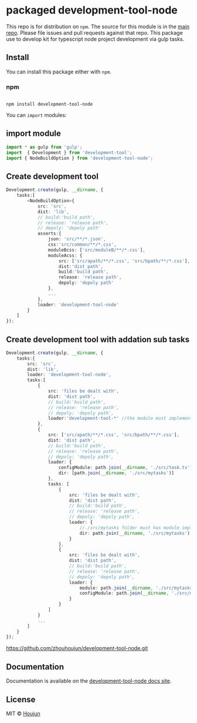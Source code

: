 # packaged development-tool-node

This repo is for distribution on `npm`. The source for this module is in the
[main repo](https://github.com/zhouhoujun/development-tool-node/src/mastert).
Please file issues and pull requests against that repo.
This package use to develop kit for typescript node project development via gulp tasks.

## Install

You can install this package either with `npm`.

### npm

```shell

npm install development-tool-node

```

You can `import` modules:

## import module

```ts
import * as gulp from 'gulp';
import  { Development } from 'development-tool';
import { NodeBuildOption } from 'development-tool-node';

```

## Create development tool

```ts
Development.create(gulp, __dirname, {
    tasks:[
        <NodeBuildOption>{
            src: 'src',
            dist: 'lib',
            // build:'build path',
            // release: 'release path',
            // depoly: 'depoly path'
            asserts:{
                json: 'src/**/*.json',
                css:'src/common/**/*.css',
                moduleBcss: ['src/moduleB/**/*.css'],
                moduleAcss: {
                    src: ['src/apath/**/*.css', 'src/bpath/**/*.css'],
                    dist:'dist path',
                    build:'build path',
                    release: 'release path',
                    depoly: 'depoly path'
                },
                ...
            },
            loader: 'development-tool-node'
        }
    ]
});
```

## Create development tool with addation sub tasks

```ts
Development.create(gulp, __dirname, {
    tasks:{
        src: 'src',
        dist: 'lib',
        loader: 'development-tool-node',
        tasks:[
            {
                src: 'files be dealt with',
                dist: 'dist path',
                // build:'build path',
                // release: 'release path',
                // depoly: 'depoly path',
                loader:'development-tool-*' //the module must implement ITaskDefine.
            },
            {
                src: ['src/apath/**/*.css', 'src/bpath/**/*.css'],
                dist: 'dist path',
                // build:'build path',
                // release: 'release path',
                // depoly: 'depoly path',
                loader: {
                    configModule: path.join(__dirname, './src/task.ts'), //the module must implement ITaskDefine.
                    dir: [path.join(__dirname, './src/mytasks')]
                },
                tasks: [
                    {
                        src: 'files be dealt with',
                        dist: 'dist path',
                        // build:'build path',
                        // release: 'release path',
                        // depoly: 'depoly path',
                        loader: {
                            //./src/mytasks folder must has module implement ITaskDefine.
                            dir: path.join(__dirname, './src/mytasks')
                        }
                    },
                    {
                        src: 'files be dealt with',
                        dist: 'dist path',
                        // build:'build path',
                        // release: 'release path',
                        // depoly: 'depoly path',
                        loader: {
                            module: path.join(__dirname, './src/mytasks/dosomething'),
                            configModule: path.join(__dirname, './src/mytasks/config') //the module must implement ITaskDefine.
                        }
                    }
                ]
            }
            ...
        ]
    }
});
```

https://github.com/zhouhoujun/development-tool-node.git

## Documentation

Documentation is available on the
[development-tool-node docs site](https://github.com/zhouhoujun/development-tool-node).

## License

MIT © [Houjun](https://github.com/zhouhoujun/)